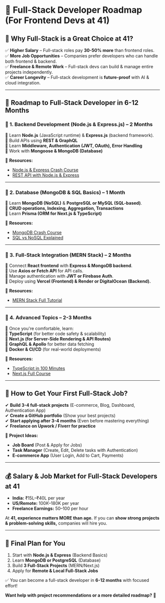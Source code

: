 # 🚀 Full-Stack Developer Roadmap (For Frontend Devs at 41)

## 🎯 Why Full-Stack is a Great Choice at 41?
✅ **Higher Salary** – Full-stack roles pay **30-50% more** than frontend roles.  
✅ **More Job Opportunities** – Companies prefer developers who can handle both frontend & backend.  
✅ **Freelance & Remote Work** – Full-stack devs can build & manage entire projects independently.  
✅ **Career Longevity** – Full-stack development is **future-proof** with AI & cloud integration.  

---

## 📌 Roadmap to Full-Stack Developer in 6-12 Months

### 🔹 1. Backend Development (Node.js & Express.js) – 2 Months
🚀 Learn **Node.js** (JavaScript runtime) & **Express.js** (backend framework).  
🔹 Build APIs using **REST & GraphQL**  
🔹 Learn **Middleware, Authentication (JWT, OAuth), Error Handling**  
🔹 Work with **Mongoose & MongoDB (Database)**  

🔗 **Resources:**  
- [Node.js & Express Crash Course](https://www.youtube.com/watch?v=Oe421EPjeBE)  
- [REST API with Node.js & Express](https://www.youtube.com/watch?v=pKd0Rpw7O48)  

---

### 🔹 2. Database (MongoDB & SQL Basics) – 1 Month
🚀 Learn **MongoDB (NoSQL)** & **PostgreSQL or MySQL (SQL-based)**.  
🔹 **CRUD operations, Indexing, Aggregation, Transactions**  
🔹 Learn **Prisma (ORM for Next.js & TypeScript)**  

🔗 **Resources:**  
- [MongoDB Crash Course](https://www.youtube.com/watch?v=excAOvwF_Wk)  
- [SQL vs NoSQL Explained](https://www.youtube.com/watch?v=ZS_kXvOeQ5Y)  

---

### 🔹 3. Full-Stack Integration (MERN Stack) – 2 Months
🚀 Connect **React frontend** with **Express & MongoDB backend**.  
🔹 Use **Axios or Fetch API** for API calls.  
🔹 Manage authentication with **JWT or Firebase Auth**.  
🔹 Deploy using **Vercel (Frontend) & Render or DigitalOcean (Backend).**  

🔗 **Resources:**  
- [MERN Stack Full Tutorial](https://www.youtube.com/watch?v=7CqJlxBYj-M)  

---

### 🔹 4. Advanced Topics – 2-3 Months
🚀 Once you're comfortable, learn:  
🔹 **TypeScript** (for better code safety & scalability)  
🔹 **Next.js (for Server-Side Rendering & API Routes)**  
🔹 **GraphQL & Apollo** for better data fetching  
🔹 **Docker & CI/CD** (for real-world deployments)  

🔗 **Resources:**  
- [TypeScript in 100 Minutes](https://www.youtube.com/watch?v=30LWjhZzg50)  
- [Next.js Full Course](https://www.youtube.com/watch?v=G0jO8kUrg-I)  

---

## 💼 How to Get Your First Full-Stack Job?
✔ **Build 3-4 full-stack projects** (E-commerce, Blog, Dashboard, Authentication App)  
✔ **Create a GitHub portfolio** (Show your best projects)  
✔ **Start applying after 3-4 months** (Even before mastering everything)  
✔ **Freelance on Upwork / Fiverr for practice**  

🔗 **Project Ideas:**  
- **Job Board** (Post & Apply for Jobs)  
- **Task Manager** (Create, Edit, Delete tasks with Authentication)  
- **E-commerce App** (User Login, Add to Cart, Payments)  

---

## 💰 Salary & Job Market for Full-Stack Developers at 41
- **India:** ₹15L–₹40L per year  
- **US/Remote:** $100K–$180K per year  
- **Freelance Earnings:** $50–$100 per hour  

At **41, experience matters MORE than age.** If you can **show strong projects & problem-solving skills,** companies will hire you.  

---

## 🚀 Final Plan for You
1. Start with **Node.js & Express** (Backend Basics)  
2. Learn **MongoDB or PostgreSQL** (Database)  
3. Build **3 Full-Stack Projects** (MERN/Next.js)  
4. Apply for **Remote & Local Full-Stack Jobs**  

✅ You can become a full-stack developer in **6-12 months** with focused effort!  

**Want help with project recommendations or a more detailed roadmap?** 🚀